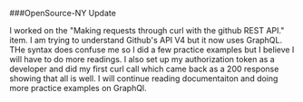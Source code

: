 ###OpenSource-NY Update

I worked on the "Making requests through curl with the github REST API." item. I am trying to understand Github's API V4 but it now uses GraphQL.
THe syntax does confuse me so I did a few practice examples but I believe I will have to do more readings. 
I also set up my authorization token  as a developer and did my first curl call which came back as a 200 response showing that all is well.
I will continue reading documentaiton and doing more practice examples on GraphQl. 
